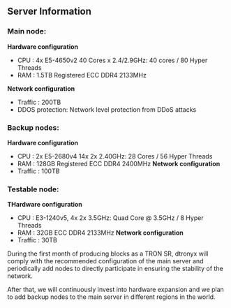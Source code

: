 ## Server Information
### Main node:
**Hardware configuration**
* CPU		: 4x E5-4650v2 40 Cores x 2.4/2.9GHz: 40 cores / 80 Hyper Threads
* RAM		: 1.5TB Registered ECC DDR4 2133MHz

**Network configuration**
* Traffic	: 200TB
* DDOS protection: Network level protection from DDoS attacks

### Backup nodes:
**Hardware configuration**
* CPU		: 2x E5-2680v4 14x 2x 2.40GHz: 28 Cores / 56 Hyper Threads
* RAM		: 128GB Registered ECC DDR4 2400MHz
**Network configuration**
* Traffic	: 100TB

### Testable node:
**THardware configuration**
* CPU		: E3-1240v5, 4x 2x 3.5GHz: Quad Core @ 3.5GHz / 8 Hyper Threads
* RAM		: 32GB ECC DDR4 2133MHz
**Network configuration**
* Traffic	: 30TB


During the first month of producing blocks as a TRON SR, dtronyx will comply with the recommended configuration of the main server and periodically add nodes to directly participate in ensuring the stability of the network.

After that, we will continuously invest into hardware expansion and we plan to add backup nodes to the main server in different regions in the world.